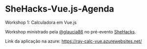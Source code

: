 # SheHacks-Vue.js-Agenda

Workshop 1: Calculadora em Vue.js

Workshop ministrado pela <a href="https://github.com/glaucia86" target="_blank">@glaucia86</a> no pré-evento <a href="https://shehacks.xyz" target="_blank">SheHacks</a>.

Link da aplicação na azure: https://ray-calc-vue.azurewebsites.net/
